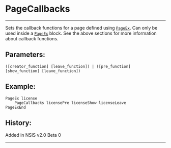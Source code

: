 # PageCallbacks

---

Sets the callback functions for a page defined using [`PageEx`][1]. Can only be used inside a [`PageEx`][1] block. See the above sections for more information about callback functions.

## Parameters:

    ([creator_function] [leave_function]) | ([pre_function] [show_function] [leave_function])

## Example:

	PageEx license
		PageCallbacks licensePre licenseShow licenseLeave
	PageExEnd

## History:

Added in NSIS v2.0 Beta 0

---

[1]: PageEx.md